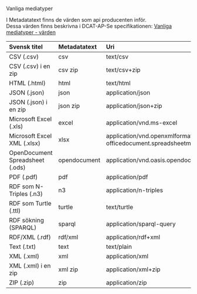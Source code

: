 Vanliga mediatyper

I Metadatatext finns de värden som api producenten inför.<br>
Dessa värden finns beskrivna i DCAT-AP-Se specifikationen: [Vanliga mediatyper  - värden](https://docs.dataportal.se/dcat/sv/#text%2Fcsv)

| Svensk titel |Metadatatext | Uri | 
|:------------|:------------|:--------------------
|CSV (.csv)                      |csv            | text/csv              |  
|CSV (.csv) i en zip             |csv zip        | text/csv+zip               |            
|HTML (.html)                    |html           | text/html               |            
|JSON (.json)                    |json           | application/json               |            
|JSON (.json) i en zip           |json zip       | application/json+zip               |            
|Microsoft Excel (.xls)          |excel          | application/vnd.ms-excel               |            
|Microsoft Excel XML (.xlsx)     |xlsx           | application/vnd.openxmlformats-officedocument.spreadsheetml.sheet               |            
|OpenDocument Spreadsheet (.ods) |opendocument   | application/vnd.oasis.opendocument.spreadsheet               |            
|PDF (.pdf)                      |pdf            | application/pdf               |            
|RDF som N-Triples (.n3)         |n3             | application/n-triples               |            
|RDF som Turtle (.ttl)           |turtle         | text/turtle               |            
|RDF sökning (SPARQL)            |sparql         | application/sparql-query               |            
|RDF/XML (.rdf)                  |rdf/xml        | application/rdf+xml               |            
|Text (.txt)                     |text           | text/plain               |            
|XML (.xml)                      |xml            | application/xml               |            
|XML (.xml) i en zip             |xml zip        | application/xml+zip               |            
|ZIP (.zip)                      |zip            | application/zip               |            
